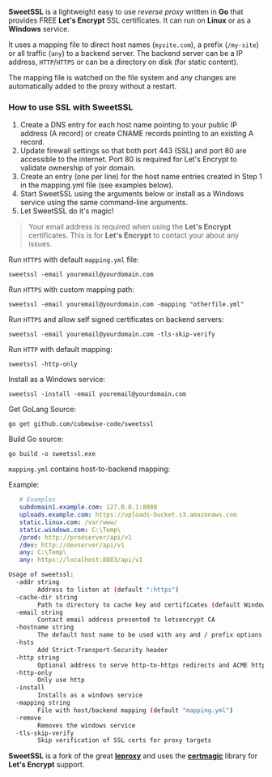 **SweetSSL** is a lightweight easy to use *reverse proxy* written in **Go** that provides FREE **Let's Encrypt** SSL certificates. It can run on **Linux** or as a **Windows** service.

It uses a mapping file to direct host names (`mysite.com`), a prefix (`/my-site`) or all traffic (`any`) to a backend server. The backend server can be a IP address, `HTTP`/`HTTPS` or can be a directory on disk (for static content).

The mapping file is watched on the file system and any changes are automatically added to the proxy without a restart.

### How to use SSL with SweetSSL

1. Create a DNS entry for each host name pointing to your public IP address (A record) or create CNAME records pointing to an existing A record.
1. Update firewall settings so that both port 443 (SSL) and port 80 are accessible to the internet. Port 80 is required for Let's Encrypt to validate ownership of yoir domain.
1. Create an entry (one per line) for the host name entries created in Step 1 in the mapping.yml file (see examples below).
1. Start SweetSSL using the arguments below or install as a Windows service using the same command-line arguments.
1. Let SweetSSL do it's magic!

> Your email address is required when using the **Let's Encrypt** certificates. This is for **Let's Encrypt** to contact your about any issues.

Run `HTTPS` with default `mapping.yml` file:

	sweetssl -email youremail@yourdomain.com

Run `HTTPS` with custom mapping path:

	sweetssl -email youremail@yourdomain.com -mapping "otherfile.yml"

Run `HTTPS` and allow self signed certificates on backend servers:

	sweetssl -email youremail@yourdomain.com -tls-skip-verify

Run `HTTP` with default mapping:

	sweetssl -http-only

Install as a Windows service:

	sweetssl -install -email youremail@yourdomain.com

Get GoLang Source:

	go get github.com/cubewise-code/sweetssl

Build Go source:

	go build -o sweetssl.exe


`mapping.yml` contains host-to-backend mapping:

Example:

```yaml
   # Examples
   subdomain1.example.com: 127.0.0.1:8080
   uploads.example.com: https://uploads-bucket.s3.amazonaws.com
   static.linux.com: /var/www/
   static.windows.com: C:\Temp\
   /prod: http://prodserver/api/v1
   /dev: http://devserver/api/v1
   any: C:\Temp\
   any: https://localhost:8883/api/v1
```

```bash
Usage of sweetssl:
  -addr string
        Address to listen at (default ":https")
  -cache-dir string
        Path to directory to cache key and certificates (default Windows "C:\\ProgramData\sweetssl\cache", Linux "/var/cache/sweetssl")
  -email string
        Contact email address presented to letsencrypt CA
  -hostname string
        The default host name to be used with any and / prefix options
  -hsts
        Add Strict-Transport-Security header
  -http string
        Optional address to serve http-to-https redirects and ACME http-01 challenge responses (default ":http")
  -http-only
        Only use http
  -install
        Installs as a windows service
  -mapping string
        File with host/backend mapping (default "mapping.yml")
  -remove
        Removes the windows service
  -tls-skip-verify
        Skip verification of SSL certs for proxy targets
```

**SweetSSL** is a fork of the great [**leproxy**](https://github.com/artyom/leproxy) and uses the [**certmagic**](https://github.com/mholt/certmagic) library for **Let's Encrypt** support.
